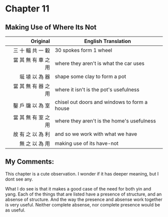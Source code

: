 # Chapter 11
## Making Use of Where Its Not

| Original | English Translation |
| -: | -- |
| 三 十 輻 共 一 轂 | 30 spokes form 1 wheel |
| 當 其 無 有 車 之 用 | where they aren't is what the car uses |
| 埏 埴 以 為 器 | shape some clay to form a pot |
| 當 其 無 有 器 之 用 | where it isn't is the pot's usefulness |
| 鑿 戶 牖 以 為 室 | chisel out doors and windows to form a house |
| 當 其 無 有 室 之 用 | where they aren't is the home's usefulness |
| 故 有 之 以 為 利 | and so we work with what we have |
| 無 之 以 為 用 | making use of its have-not |


## My Comments:
This chapter is a cute observation.
I wonder if it has deeper meaning, but I dont see any.

What I do see is that it makes a good case of the need for both yin and yang.
Each of the things that are listed have a presence of structure, and an absense of structure.
And the way the presence and absense work together is very useful.
Neither complete absense, nor complete presence would be as useful.
